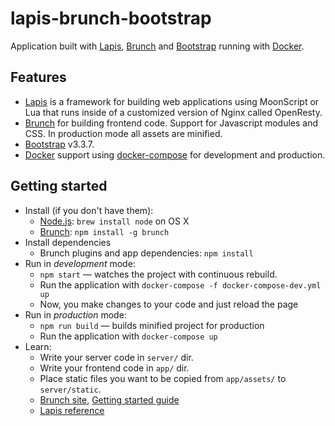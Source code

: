# lapis-brunch-bootstrap

Application built with [Lapis](http://leafo.net/lapis/), [Brunch](http://brunch.io) and [Bootstrap](http://getbootstrap.com/) running with [Docker](http://leafo.net/lapis/reference.html).


## Features

  * [Lapis](http://leafo.net/lapis) is a framework for building web applications using MoonScript or Lua that runs inside of a customized version of Nginx called OpenResty.
  * [Brunch](http://brunch.io) for building frontend code. Support for Javascript modules and CSS. In production mode all assets are minified.
  * [Bootstrap](http://getbootstrap.com/) v3.3.7.
  * [Docker](https://www.docker.com/) support using [docker-compose](https://docs.docker.com/compose/) for development and production.


## Getting started

  * Install (if you don't have them):
    * [Node.js](http://nodejs.org): `brew install node` on OS X
    * [Brunch](http://brunch.io): `npm install -g brunch`
  * Install dependencies
    * Brunch plugins and app dependencies: `npm install`
  * Run in _development_ mode:
    * `npm start` — watches the project with continuous rebuild.
    * Run the application with `docker-compose -f docker-compose-dev.yml up`
    * Now, you make changes to your code and just reload the page
  * Run in _production_ mode:
    * `npm run build` — builds minified project for production
    * Run the application with `docker-compose up`
  * Learn:
    * Write your server code in `server/` dir.
    * Write your frontend code in `app/` dir.
    * Place static files you want to be copied from `app/assets/` to `server/static`.
    * [Brunch site](http://brunch.io), [Getting started guide](https://github.com/brunch/brunch-guide#readme)
    * [Lapis reference](http://leafo.net/lapis/reference.html)
